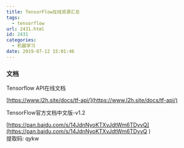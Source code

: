 ```yaml
---
title: TensorFlow在线资源汇总
tags:
  - tensorflow
url: 2431.html
id: 2431
categories:
  - 机器学习
date: 2019-07-12 15:01:46
---
```


### 文档

Tensorflow API在线文档

[https://www.l2h.site/docs/tf-api/﻿](https://www.l2h.site/docs/tf-api/)

TensorFlow官方文档中文版-v1.2

[https://pan.baidu.com/s/14JdnNyoKTXvJdtWm6TDyvQ](https://pan.baidu.com/s/14JdnNyoKTXvJdtWm6TDyvQ )  
提取码: qykw